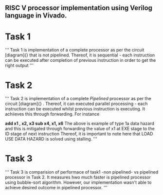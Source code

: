 ## RISC V processor implementation using Verilog language in Vivado. 

# Task 1
'''
Task 1 is implementation of a complete processor as per the circuit [diagram]{} that is not pipelined. Thereof, it is sequential - each instruction can be executed after completion of previous instruction in order to get the right output
'''

# Task 2
'''
Task 2 is implementation of a complete *Pipelined* processor as per the circuit [diagram]{} . Thereof, it can executed parallel processing - each instruction can be executed whilst previous instruction is executing.
It achiieves this through forwarding. For instance

**add x1 , x2, x3
sub x4, x1, x6**
The above is example of type 1a data hazard and this is mitigated through forwarding the value of x1 at EXE stage to the ID stage of next instruction
Thereof, it is important to note here that LOAD USE DATA HAZARD is solved using stalling.
'''

# Task 3
'''
Task 3 is comparision of performace of task1 -non pipelined- vs pipelined processor in Task 2. It measures hwo much faster is pipelined processor using bubble-sort algorithm. However, our implementation wasn't able to achieve desired outcome in pipelined processor.
'''
